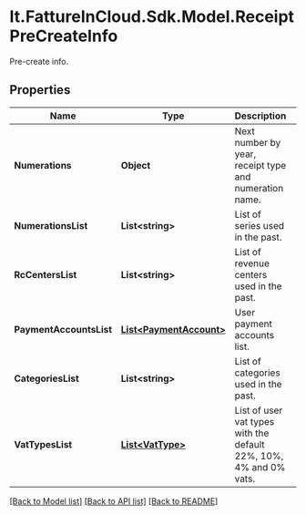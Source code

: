 # It.FattureInCloud.Sdk.Model.ReceiptPreCreateInfo
Pre-create info.

## Properties

Name | Type | Description | Notes
------------ | ------------- | ------------- | -------------
**Numerations** | **Object** | Next number by year, receipt type and numeration name. | [optional] 
**NumerationsList** | **List&lt;string&gt;** | List of series used in the past. | [optional] 
**RcCentersList** | **List&lt;string&gt;** | List of revenue centers used in the past. | [optional] 
**PaymentAccountsList** | [**List&lt;PaymentAccount&gt;**](PaymentAccount.md) | User payment accounts list. | [optional] 
**CategoriesList** | **List&lt;string&gt;** | List of categories used in the past. | [optional] 
**VatTypesList** | [**List&lt;VatType&gt;**](VatType.md) | List of user vat types with the default 22%, 10%, 4% and 0% vats. | [optional] 

[[Back to Model list]](../README.md#documentation-for-models) [[Back to API list]](../README.md#documentation-for-api-endpoints) [[Back to README]](../README.md)

